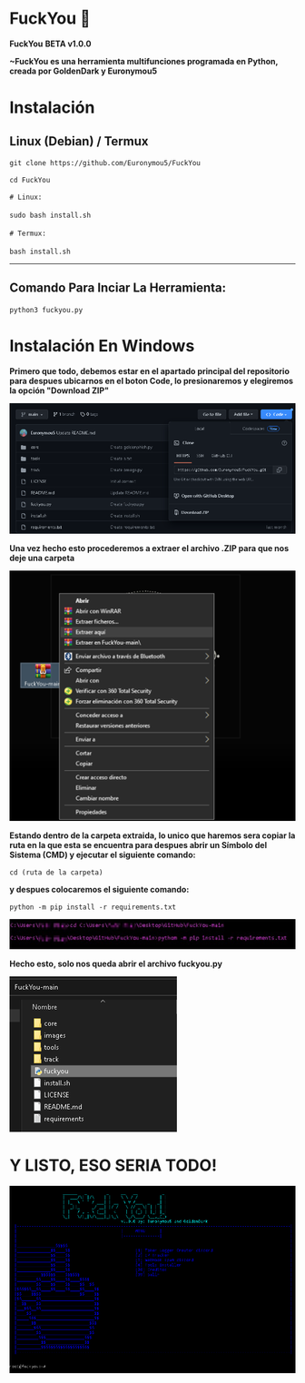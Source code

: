 # FuckYou 🖕
**FuckYou** **BETA v1.0.0**

**~FuckYou es una herramienta multifunciones programada en Python, creada por GoldenDark y Euronymou5**

# Instalación

## Linux (Debian) / Termux

```
git clone https://github.com/Euronymou5/FuckYou
```
```
cd FuckYou
```
```
# Linux:

sudo bash install.sh

# Termux:

bash install.sh
```
--------

## Comando Para Inciar La Herramienta:
```
python3 fuckyou.py
```

# Instalación En Windows

**Primero que todo, debemos estar en el apartado principal del repositorio para despues ubicarnos en el boton Code, lo presionaremos y elegiremos la opción "Download ZIP"**

![image.png](https://github.com/Euronymou5/FuckYou/blob/main/images/Inicio.PNG)

**Una vez hecho esto procederemos a extraer el archivo .ZIP para que nos deje una carpeta**

![image.png](https://github.com/Euronymou5/FuckYou/blob/main/images/Extraer.PNG)

**Estando dentro de la carpeta extraida, lo unico que haremos sera copiar la ruta en la que esta se encuentra para despues abrir un Símbolo del Sistema (CMD) y ejecutar el siguiente comando:**
```
cd (ruta de la carpeta)
```
**y despues colocaremos el siguiente comando:** 
```
python -m pip install -r requirements.txt
```

![image.png](https://github.com/Euronymou5/FuckYou/blob/main/images/requirements.PNG)

**Hecho esto, solo nos queda abrir el archivo fuckyou.py**

![image.png](https://github.com/Euronymou5/FuckYou/blob/main/images/fuckyoupy.PNG)

# Y LISTO, ESO SERIA TODO!
![image.png](https://github.com/Euronymou5/FuckYou/blob/main/images/cmd.PNG)

